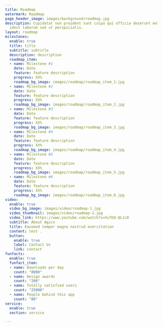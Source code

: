 ```yaml
---
title: Roadmap
watermark: Roadmap
page_header_image: images/background/roadmap.jpg
description: Cupidatat non proident sunt culpa qui officia deserunt mollit <br> anim
  idest laborum sed ut perspiciatis.
layout: roadmap
milestones:
  enable: true
  title: title
  subtitle: subtitle
  description: description
  roadmap_item:
  - name: Milestone #1
    date: Date
    feature: feature description
    progress: XX%
    roadmap_bg_image: images/roadmap/roadmap_item_1.jpg
  - name: Milestone #2
    date: Date
    feature: feature description
    progress: XX%
    roadmap_bg_image: images/roadmap/roadmap_item_2.jpg
  - name: Milestone #3
    date: Date
    feature: feature description
    progress: XX%
    roadmap_bg_image: images/roadmap/roadmap_item_3.jpg
  - name: Milestone #4
    date: Date
    feature: feature description
    progress: XX%
    roadmap_bg_image: images/roadmap/roadmap_item_4.jpg
  - name: Milestone #5
    date: Date
    feature: feature description
    progress: XX%
    roadmap_bg_image: images/roadmap/roadmap_item_5.jpg
  - name: Milestone #6
    date: Date
    feature: feature description
    progress: XX%
    roadmap_bg_image: images/roadmap/roadmap_item_6.jpg
video:
  enable: true
  video_bg_image: images/video/roadmap-1.jpg
  video_thumbnail: images/video/roadmap-2.jpg
  video_link: https://www.youtube.com/watch?v=VufDd-QL1c0
  subtitle: About Agico
  title: Eausmod tempor magna nostrud exercitation
  content: test .
  button:
    enable: true
    label: Contact Us
    link: contact
funfacts:
  enable: true
  funfact_item:
  - name: Downloads per day
    count: "8000"
  - name: Design awards
    count: "200"
  - name: Totally satisfied users
    count: "25000"
  - name: People behind this app
    count: "80"
service:
  enable: true
  section: service

---
```

